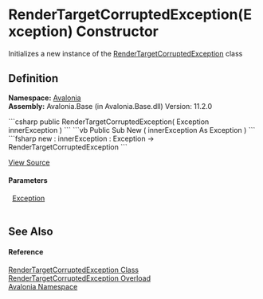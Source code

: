# RenderTargetCorruptedException(Exception) Constructor


Initializes a new instance of the <a href="T_Avalonia_RenderTargetCorruptedException">RenderTargetCorruptedException</a> class



## Definition
**Namespace:** <a href="N_Avalonia">Avalonia</a>  
**Assembly:** Avalonia.Base (in Avalonia.Base.dll) Version: 11.2.0

<Tabs groupId="api-code-preview">
<TabItem value="csharp" label="C#">
```csharp
public RenderTargetCorruptedException(
	Exception innerException
)
```
</TabItem>
<TabItem value="vb" label="VB">
```vb
Public Sub New ( 
	innerException As Exception
)
```
</TabItem>
<TabItem value="fsharp" label="F#">
```fsharp
new : 
        innerException : Exception -> RenderTargetCorruptedException
```
</TabItem>
</Tabs>



<a href="https://github.com/AvaloniaUI/Avalonia/tree/master/src/Avalonia.Base/RenderTargetCorruptedException.cs#L17" title="View the source code">View Source</a>



#### Parameters
<dl><dt>  <a href="https://learn.microsoft.com/dotnet/api/system.exception" target="_blank" rel="noopener noreferrer">Exception</a></dt><dd> </dd></dl>

## See Also


#### Reference
<a href="T_Avalonia_RenderTargetCorruptedException">RenderTargetCorruptedException Class</a>  
<a href="Overload_Avalonia_RenderTargetCorruptedException__ctor">RenderTargetCorruptedException Overload</a>  
<a href="N_Avalonia">Avalonia Namespace</a>  

